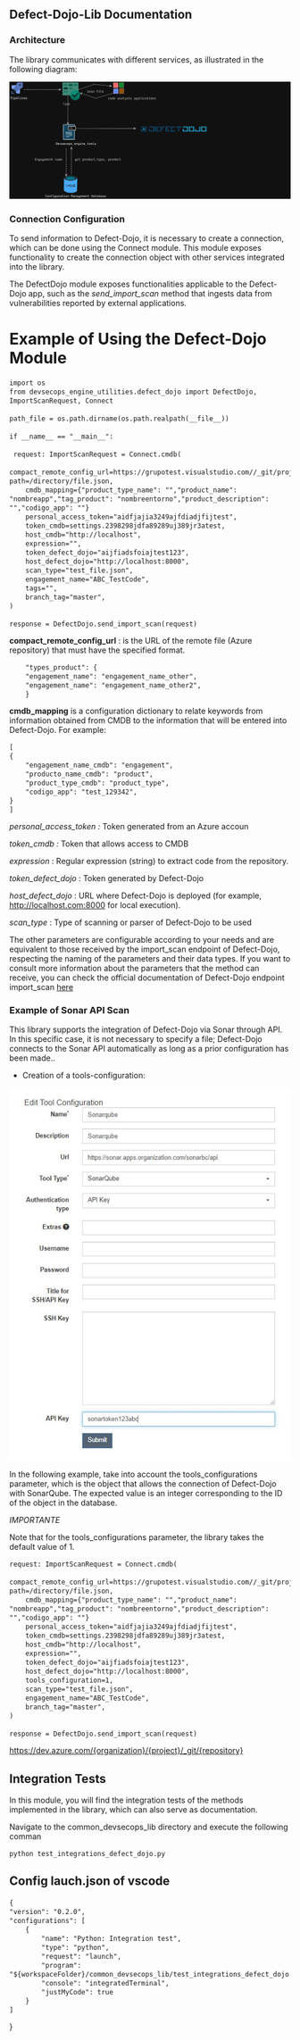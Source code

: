 ## Defect-Dojo-Lib Documentation

### Architecture

The library communicates with different services, as illustrated in the following diagram:

![Alt text](defect_dojo-lib.png)


### Connection Configuration

To send information to Defect-Dojo, it is necessary to create a connection, which can be done using the Connect module. This module exposes functionality to create the connection object with other services integrated into the library.

The DefectDojo module exposes functionalities applicable to the Defect-Dojo app, such as the *send_import_scan* method that ingests data from vulnerabilities reported by external applications.


# Example of Using the Defect-Dojo Module

    import os
    from devsecops_engine_utilities.defect_dojo import DefectDojo, ImportScanRequest, Connect

    path_file = os.path.dirname(os.path.realpath(__file__))

    if __name__ == "__main__":

     request: ImportScanRequest = Connect.cmdb(
        compact_remote_config_url=https://grupotest.visualstudio.com//_git/project?path=/directory/file.json,
        cmdb_mapping={"product_type_name": "","product_name": "nombreapp","tag_product": "nombreentorno","product_description": "","codigo_app": ""}
        personal_access_token="aidfjajia3249ajfdiadjfijtest",
        token_cmdb=settings.2398298jdfa89289uj389jr3atest,
        host_cmdb="http://localhost",
        expression="",
        token_defect_dojo="aijfiadsfoiajtest123",
        host_defect_dojo="http://localhost:8000",
        scan_type="test_file.json",
        engagement_name="ABC_TestCode",
        tags="",
        branch_tag="master",
    )

    response = DefectDojo.send_import_scan(request)

**compact_remote_config_url** : is the URL of the remote file (Azure repository) that must have the specified format.

        "types_product": {
        "engagement_name": "engagement_name_other",
        "engagement_name": "engagement_name_other2",
        }

**cmdb_mapping** is a configuration dictionary to relate keywords from information obtained from CMDB to the information that will be entered into Defect-Dojo. For example:

    [
    {
        "engagement_name_cmdb": "engagement",
        "producto_name_cmdb": "product",
        "product_type_cmdb": "product_type",
        "codigo_app": "test_129342",
    }
    ]


*personal_access_token :* Token generated from an Azure accoun

*token_cmdb :* Token that allows access to CMDB

*expression* :  Regular expression (string) to extract code from the repository.

*token_defect_dojo* : Token generated by Defect-Dojo

*host_defect_dojo* : URL where Defect-Dojo is deployed (for example, http://localhost.com:8000 for local execution).

*scan_type* : Type of scanning or parser of Defect-Dojo to be used

The other parameters are configurable according to your needs and are equivalent to those received by the import_scan endpoint of Defect-Dojo, respecting the naming of the parameters and their data types. If you want to consult more information about the parameters that the method can receive, you can check the official documentation of Defect-Dojo endpoint import_scan [here](https://demo.defectdojo.org/api/v2/oa3/swagger-ui/)

### Example of Sonar API Scan

This library supports the integration of Defect-Dojo via Sonar through API. In this specific case, it is not necessary to specify a file; Defect-Dojo connects to the Sonar API automatically as long as a prior configuration has been made..

- Creation of a tools-configuration:

![Alt text](doc/tools_configurations.JPG)

In the following example, take into account the tools_configurations parameter, which is the object that allows the connection of Defect-Dojo with SonarQube. The expected value is an integer corresponding to the ID of the object in the database.

*IMPORTANTE*

Note that for the tools_configurations parameter, the library takes the default value of 1.

    request: ImportScanRequest = Connect.cmdb(
        compact_remote_config_url=https://grupotest.visualstudio.com//_git/project?path=/directory/file.json,
        cmdb_mapping={"product_type_name": "","product_name": "nombreapp","tag_product": "nombreentorno","product_description": "","codigo_app": ""}
        personal_access_token="aidfjajia3249ajfdiadjfijtest",
        token_cmdb=settings.2398298jdfa89289uj389jr3atest,
        host_cmdb="http://localhost",
        expression="",
        token_defect_dojo="aijfiadsfoiajtest123",
        host_defect_dojo="http://localhost:8000",
        tools_configuration=1,
        scan_type="test_file.json",
        engagement_name="ABC_TestCode",
        branch_tag="master",
    )

    response = DefectDojo.send_import_scan(request)


https://dev.azure.com/{organization}/{project}/_git/{repository}

## Integration Tests

In this module, you will find the integration tests of the methods implemented in the library, which can also serve as documentation.

Navigate to the common_devsecops_lib directory and execute the following comman

    python test_integrations_defect_dojo.py


## Config lauch.json of vscode

    {
    "version": "0.2.0",
    "configurations": [
        {
            "name": "Python: Integration test",
            "type": "python",
            "request": "launch",
            "program": "${workspaceFolder}/common_devsecops_lib/test_integrations_defect_dojo.py",
            "console": "integratedTerminal",
            "justMyCode": true
        }
    ]
}

